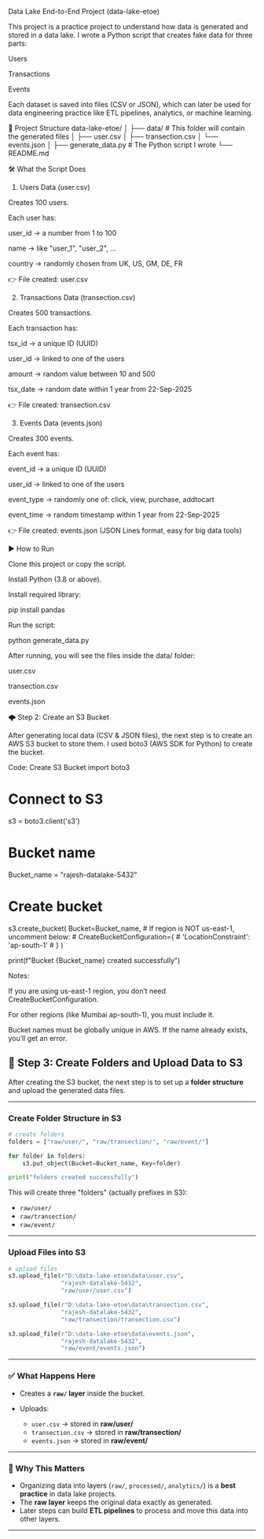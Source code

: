 Data Lake End-to-End Project (data-lake-etoe)

This project is a practice project to understand how data is generated and stored in a data lake.
I wrote a Python script that creates fake data for three parts:

Users

Transactions

Events

Each dataset is saved into files (CSV or JSON), which can later be used for data engineering practice like ETL pipelines, analytics, or machine learning.

📂 Project Structure
data-lake-etoe/
│
├── data/                 # This folder will contain the generated files
│   ├── user.csv
│   ├── transection.csv
│   └── events.json
│
├── generate_data.py      # The Python script I wrote
└── README.md

🛠️ What the Script Does
1. Users Data (user.csv)

Creates 100 users.

Each user has:

user_id → a number from 1 to 100

name → like "user_1", "user_2", …

country → randomly chosen from UK, US, GM, DE, FR

👉 File created: user.csv

2. Transactions Data (transection.csv)

Creates 500 transactions.

Each transaction has:

tsx_id → a unique ID (UUID)

user_id → linked to one of the users

amount → random value between 10 and 500

tsx_date → random date within 1 year from 22-Sep-2025

👉 File created: transection.csv

3. Events Data (events.json)

Creates 300 events.

Each event has:

event_id → a unique ID (UUID)

user_id → linked to one of the users

event_type → randomly one of: click, view, purchase, addtocart

event_time → random timestamp within 1 year from 22-Sep-2025

👉 File created: events.json (JSON Lines format, easy for big data tools)

▶️ How to Run

Clone this project or copy the script.

Install Python (3.8 or above).

Install required library:

pip install pandas


Run the script:

python generate_data.py


After running, you will see the files inside the data/ folder:

user.csv

transection.csv

events.json

🌩️ Step 2: Create an S3 Bucket

After generating local data (CSV & JSON files), the next step is to create an AWS S3 bucket to store them.
I used boto3 (AWS SDK for Python) to create the bucket.

Code: Create S3 Bucket
import boto3 

# Connect to S3
s3 = boto3.client('s3')

# Bucket name
Bucket_name = "rajesh-datalake-5432"

# Create bucket
s3.create_bucket(
    Bucket=Bucket_name,
    # If region is NOT us-east-1, uncomment below:
    # CreateBucketConfiguration={
    #     'LocationConstraint': 'ap-south-1'
    # }
)

print(f"Bucket {Bucket_name} created successfully")

Notes:

If you are using us-east-1 region, you don’t need CreateBucketConfiguration.

For other regions (like Mumbai ap-south-1), you must include it.

Bucket names must be globally unique in AWS. If the name already exists, you’ll get an error.

## 📂 Step 3: Create Folders and Upload Data to S3

After creating the S3 bucket, the next step is to set up a **folder structure** and upload the generated data files.

---

### Create Folder Structure in S3

```python
# create folders 
folders = ["raw/user/", "raw/transection/", "raw/event/"]

for folder in folders:
    s3.put_object(Bucket=Bucket_name, Key=folder)

print("folders created successfully")
```

This will create three "folders" (actually prefixes in S3):

* `raw/user/`
* `raw/transection/`
* `raw/event/`

---

### Upload Files into S3

```python
# upload files
s3.upload_file(r"D:\data-lake-etoe\data\user.csv", 
               "rajesh-datalake-5432", 
               "raw/user/user.csv")

s3.upload_file(r"D:\data-lake-etoe\data\transection.csv", 
               "rajesh-datalake-5432", 
               "raw/transection/transection.csv")

s3.upload_file(r"D:\data-lake-etoe\data\events.json", 
               "rajesh-datalake-5432", 
               "raw/event/events.json")
```

---

### ✅ What Happens Here

* Creates a **`raw/` layer** inside the bucket.
* Uploads:

  * `user.csv` → stored in **raw/user/**
  * `transection.csv` → stored in **raw/transection/**
  * `events.json` → stored in **raw/event/**

---

### 📌 Why This Matters

* Organizing data into layers (`raw/`, `processed/`, `analytics/`) is a **best practice** in data lake projects.
* The **raw layer** keeps the original data exactly as generated.
* Later steps can build **ETL pipelines** to process and move this data into other layers.

---
